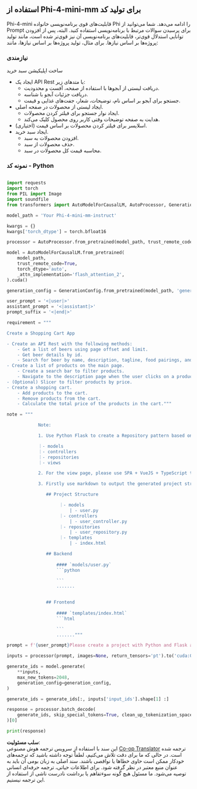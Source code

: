 <!--
CO_OP_TRANSLATOR_METADATA:
{
  "original_hash": "e7bb23ac4d9ef7b419305d8a5745b7aa",
  "translation_date": "2025-05-07T13:44:59+00:00",
  "source_file": "md/02.Application/02.Code/Phi4/GenProjectCode/README.md",
  "language_code": "fa"
}
-->
## **استفاده از Phi-4-mini-mm برای تولید کد**

Phi-4-mini قابلیت‌های قوی برنامه‌نویسی خانواده Phi را ادامه می‌دهد. شما می‌توانید از Prompt برای پرسیدن سوالات مرتبط با برنامه‌نویسی استفاده کنید. البته، پس از افزودن توانایی استدلال قوی‌تر، قابلیت‌های برنامه‌نویسی آن نیز قوی‌تر شده است، مانند تولید پروژه‌ها بر اساس نیازها. برای مثال، تولید پروژه‌ها بر اساس نیازها، مانند:

### **نیازمندی**

ساخت اپلیکیشن سبد خرید

- ایجاد یک API Rest با متدهای زیر:
    - دریافت لیستی از آبجوها با استفاده از صفحه، آفست و محدودیت.
    - دریافت جزئیات آبجو با شناسه.
    - جستجو برای آبجو بر اساس نام، توضیحات، شعار، جفت‌های غذایی و قیمت.
- ایجاد لیستی از محصولات در صفحه اصلی.
    - ایجاد نوار جستجو برای فیلتر کردن محصولات.
    - هدایت به صفحه توضیحات وقتی کاربر روی محصول کلیک می‌کند.
- (اختیاری) اسلایسر برای فیلتر کردن محصولات بر اساس قیمت.
- ایجاد سبد خرید.
    - افزودن محصولات به سبد.
    - حذف محصولات از سبد.
    - محاسبه قیمت کل محصولات در سبد.

### **نمونه کد - Python**


```python

import requests
import torch
from PIL import Image
import soundfile
from transformers import AutoModelForCausalLM, AutoProcessor, GenerationConfig,pipeline,AutoTokenizer

model_path = 'Your Phi-4-mini-mm-instruct'

kwargs = {}
kwargs['torch_dtype'] = torch.bfloat16

processor = AutoProcessor.from_pretrained(model_path, trust_remote_code=True)

model = AutoModelForCausalLM.from_pretrained(
    model_path,
    trust_remote_code=True,
    torch_dtype='auto',
    _attn_implementation='flash_attention_2',
).cuda()

generation_config = GenerationConfig.from_pretrained(model_path, 'generation_config.json')

user_prompt = '<|user|>'
assistant_prompt = '<|assistant|>'
prompt_suffix = '<|end|>'

requirement = """

Create a Shopping Cart App

- Create an API Rest with the following methods:
    - Get a list of beers using page offset and limit.
    - Get beer details by id.
    - Search for beer by name, description, tagline, food pairings, and price.
- Create a list of products on the main page.
    - Create a search bar to filter products.
    - Navigate to the description page when the user clicks on a product.
- (Optional) Slicer to filter products by price.
- Create a shopping cart.
    - Add products to the cart.
    - Remove products from the cart.
    - Calculate the total price of the products in the cart."""

note = """ 

            Note:

            1. Use Python Flask to create a Repository pattern based on the following structure to generate the files

            ｜- models
            ｜- controllers
            ｜- repositories
            ｜- views

            2. For the view page, please use SPA + VueJS + TypeScript to build

            3. Firstly use markdown to output the generated project structure (including directories and files), and then generate the  file names and corresponding codes step by step, output like this 

               ## Project Structure

                    ｜- models
                        | - user.py
                    ｜- controllers
                        | - user_controller.py
                    ｜- repositories
                        | - user_repository.py
                    ｜- templates
                        | - index.html

               ## Backend
                 
                   #### `models/user.py`
                   ```python

                   ```
                   .......
               

               ## Frontend
                 
                   #### `templates/index.html`
                   ```html

                   ```
                   ......."""

prompt = f'{user_prompt}Please create a project with Python and Flask according to the following requirements：\n{requirement}{note}{prompt_suffix}{assistant_prompt}'

inputs = processor(prompt, images=None, return_tensors='pt').to('cuda:0')

generate_ids = model.generate(
    **inputs,
    max_new_tokens=2048,
    generation_config=generation_config,
)

generate_ids = generate_ids[:, inputs['input_ids'].shape[1] :]

response = processor.batch_decode(
    generate_ids, skip_special_tokens=True, clean_up_tokenization_spaces=False
)[0]

print(response)

```

**سلب مسئولیت**:  
این سند با استفاده از سرویس ترجمه هوش مصنوعی [Co-op Translator](https://github.com/Azure/co-op-translator) ترجمه شده است. در حالی که ما برای دقت تلاش می‌کنیم، لطفاً توجه داشته باشید که ترجمه‌های خودکار ممکن است حاوی خطاها یا نواقصی باشند. سند اصلی به زبان بومی آن باید به عنوان منبع معتبر در نظر گرفته شود. برای اطلاعات حیاتی، ترجمه حرفه‌ای انسانی توصیه می‌شود. ما مسئول هیچ گونه سوءتفاهم یا برداشت نادرست ناشی از استفاده از این ترجمه نیستیم.